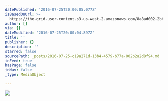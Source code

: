 ```yaml
---
datePublished: '2016-07-25T20:00:05.077Z'
isBasedOnUrl: >-
  https://the-grid-user-content.s3-us-west-2.amazonaws.com/8a8ad002-2bbf-4dcb-a1e3-05061a607ffb.jpg
author: []
via: {}
dateModified: '2016-07-25T20:00:04.897Z'
title: ''
publisher: {}
description: ''
starred: false
sourcePath: _posts/2016-07-25-c19a271d-13b4-4579-b77a-002b2a2d8f94.md
inFeed: true
hasPage: false
inNav: false
_type: MediaObject

---
```

![](https://the-grid-user-content.s3-us-west-2.amazonaws.com/8a8ad002-2bbf-4dcb-a1e3-05061a607ffb.jpg)